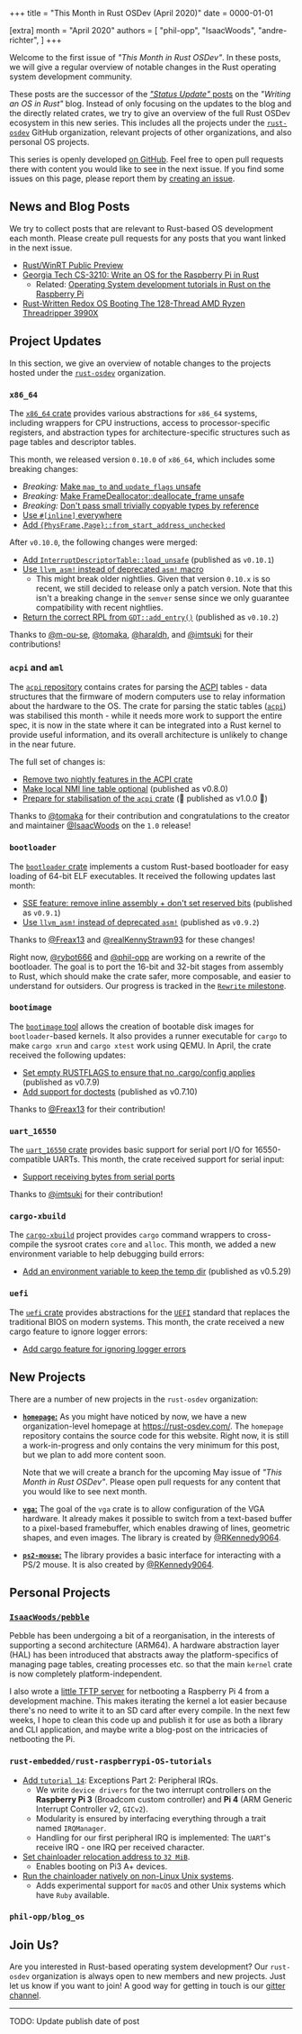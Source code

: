 +++
title = "This Month in Rust OSDev (April 2020)"
date = 0000-01-01

[extra]
month = "April 2020"
authors = [
    "phil-opp",
    "IsaacWoods",
    "andre-richter",
]
+++

Welcome to the first issue of _"This Month in Rust OSDev"_. In these posts, we will give a regular overview of notable changes in the Rust operating system development community.

<!-- more -->

These posts are the successor of the [_"Status Update"_ posts](https://os.phil-opp.com/status-update/) on the _"Writing an OS in Rust"_ blog. Instead of only focusing on the updates to the blog and the directly related crates, we try to give an overview of the full Rust OSDev ecosystem in this new series. This includes all the projects under the [`rust-osdev`] GitHub organization, relevant projects of other organizations, and also personal OS projects.

[`rust-osdev`]: https://github.com/rust-osdev/about

This series is openly developed [on GitHub](https://github.com/rust-osdev/homepage/). Feel free to open pull requests there with content you would like to see in the next issue. If you find some issues on this page, please report them by [creating an issue](https://github.com/rust-osdev/homepage/issues/new).

## News and Blog Posts

We try to collect posts that are relevant to Rust-based OS development each month. Please create pull requests for any posts that you want linked in the next issue.

- [Rust/WinRT Public Preview](https://blogs.windows.com/windowsdeveloper/2020/04/30/rust-winrt-public-preview/)
- [Georgia Tech CS-3210: Write an OS for the Raspberry Pi in Rust](https://tc.gts3.org/cs3210/2020/spring/lab.html)
    - Related: [Operating System development tutorials in Rust on the Raspberry Pi](https://github.com/rust-embedded/rust-raspberrypi-OS-tutorials)
- [Rust-Written Redox OS Booting The 128-Thread AMD Ryzen Threadripper 3990X](https://www.phoronix.com/scan.php?page=news_item&px=Redox-OS-On-Threadripper-3990X)

## Project Updates

In this section, we give an overview of notable changes to the projects hosted under the [`rust-osdev`] organization.

### `x86_64`

The [`x86_64` crate](https://github.com/rust-osdev/x86_64) provides various abstractions for `x86_64` systems, including wrappers for CPU instructions, access to processor-specific registers, and abstraction types for architecture-specific structures such as page tables and descriptor tables.

This month, we released version `0.10.0` of `x86_64`, which includes some breaking changes:

- _Breaking:_ [Make `map_to` and `update_flags` unsafe](https://github.com/rust-osdev/x86_64/pull/135)
- _Breaking:_ [Make FrameDeallocator::deallocate_frame unsafe](https://github.com/rust-osdev/x86_64/pull/146)
- _Breaking:_ [Don't pass small trivially copyable types by reference](https://github.com/rust-osdev/x86_64/pull/147)
- [Use `#[inline]` everywhere](https://github.com/rust-osdev/x86_64/pull/145)
- [Add `{PhysFrame,Page}::from_start_address_unchecked`](https://github.com/rust-osdev/x86_64/pull/142)

After `v0.10.0`, the following changes were merged:

- [Add `InterruptDescriptorTable::load_unsafe`](https://github.com/rust-osdev/x86_64/pull/137) <span class="gray">(published as `v0.10.1`)</span>
- [Use `llvm_asm!` instead of deprecated `asm!` macro](https://github.com/rust-osdev/x86_64/pull/151)
    - This might break older nightlies. Given that version `0.10.x` is so recent, we still decided to release only a patch version. Note that this isn't a breaking change in the `semver` sense since we only guarantee compatibility with recent nightlies.
- [Return the correct RPL from `GDT::add_entry()`](https://github.com/rust-osdev/x86_64/pull/153) <span class="gray">(published as `v0.10.2`)</span>

Thanks to [@m-ou-se](https://github.com/m-ou-se), [@tomaka](https://github.com/tomaka), [@haraldh](https://github.com/haraldh), and [@imtsuki](https://github.com/imtsuki) for their contributions!

### `acpi` and `aml`

The [`acpi` repository](https://github.com/rust-osdev/acpi) contains crates for parsing the [ACPI](https://en.wikipedia.org/wiki/Advanced_Configuration_and_Power_Interface) tables - data structures that the firmware of modern computers use to relay information about the hardware to the OS. The crate for parsing the static tables ([`acpi`](https://crates.io/crates/acpi)) was stabilised this month - while it needs more work to support the entire spec, it is now in the state where it can be integrated into a Rust kernel to provide useful information, and its overall architecture is unlikely to change in the near future.

The full set of changes is:

- [Remove two nightly features in the ACPI crate](https://github.com/rust-osdev/acpi/pull/69)
- [Make local NMI line table optional](https://github.com/rust-osdev/acpi/pull/68) <span class="gray">(published as v0.8.0)</span>
- [Prepare for stabilisation of the `acpi` crate](https://github.com/rust-osdev/acpi/pull/70) (🎉 published as v1.0.0 🎉)

Thanks to [@tomaka](https://github.com/tomaka) for their contribution and congratulations to the creator and maintainer [@IsaacWoods](https://github.com/IsaacWoods) on the `1.0` release!

### `bootloader`

The [`bootloader` crate](https://github.com/rust-osdev/bootloader) implements a custom Rust-based bootloader for easy loading of 64-bit ELF executables. It received the following updates last month:

- [SSE feature: remove inline assembly + don't set reserved bits](https://github.com/rust-osdev/bootloader/pull/105) <span class="gray">(published as `v0.9.1`)</span>
- [Use `llvm_asm!` instead of deprecated `asm!`](https://github.com/rust-osdev/bootloader/pull/108) <span class="gray">(published as `v0.9.2`)</span>

Thanks to [@Freax13](https://github.com/Freax13) and [@realKennyStrawn93](https://github.com/realKennyStrawn93) for these changes!

Right now, [@rybot666](https://github.com/rybot666) and [@phil-opp](https://github.com/phil-opp) are working on a rewrite of the bootloader. The goal is to port the 16-bit and 32-bit stages from assembly to Rust, which should make the crate safer, more composable, and easier to understand for outsiders. Our progress is tracked in the [`Rewrite` milestone](https://github.com/rust-osdev/bootloader/milestone/1).

### `bootimage`

The [`bootimage` tool](https://github.com/rust-osdev/bootimage) allows the creation of bootable disk images for `bootloader`-based kernels. It also provides a runner executable for `cargo` to make `cargo xrun` and `cargo xtest` work using QEMU. In April, the crate received the following updates:

- [Set empty RUSTFLAGS to ensure that no .cargo/config applies](https://github.com/rust-osdev/bootimage/pull/51) <span class="gray">(published as v0.7.9)</span>
- [Add support for doctests](https://github.com/rust-osdev/bootimage/pull/52) <span class="gray">(published as v0.7.10)</span>

Thanks to [@Freax13](https://github.com/Freax13) for their contribution!

### `uart_16550`

The [`uart_16550` crate](https://github.com/rust-osdev/uart_16550) provides basic support for serial port I/O for 16550-compatible UARTs. This month, the crate received support for serial input:

- [Support receiving bytes from serial ports](https://github.com/rust-osdev/uart_16550/pull/8)

Thanks to [@imtsuki](https://github.com/imtsuki) for their contribution!

### `cargo-xbuild`

The [`cargo-xbuild`](https://github.com/rust-osdev/cargo-xbuild) project provides `cargo` command wrappers to cross-compile the sysroot crates `core` and `alloc`. This month, we added a new environment variable to help debugging build errors:

- [Add an environment variable to keep the temp dir](https://github.com/rust-osdev/cargo-xbuild/pull/67) <span class="gray">(published as v0.5.29)</span>

### `uefi`

The [`uefi` crate](https://github.com/rust-osdev/uefi-rs) provides abstractions for the [`UEFI`](https://en.wikipedia.org/wiki/Unified_Extensible_Firmware_Interface) standard that replaces the traditional BIOS on modern systems. This month, the crate received a new cargo feature to ignore logger errors:

- [Add cargo feature for ignoring logger errors](https://github.com/rust-osdev/uefi-rs/pull/132)

## New Projects

There are a number of new projects in the `rust-osdev` organization:

- [**`homepage`:**](https://github.com/rust-osdev/homepage) As you might have noticed by now, we have a new organization-level homepage at <https://rust-osdev.com/>. The `homepage` repository contains the source code for this website. Right now, it is still a work-in-progress and only contains the very minimum for this post, but we plan to add more content soon.

  Note that we will create a branch for the upcoming May issue of _"This Month in Rust OSDev"_. Please open pull requests for any content that you would like to see next month.
- [**`vga`:**](https://github.com/rust-osdev/vga) The goal of the `vga` crate is to allow configuration of the VGA hardware. It already makes it possible to switch from a text-based buffer to a pixel-based framebuffer, which enables drawing of lines, geometric shapes, and even images. The library is created by [@RKennedy9064](https://github.com/RKennedy9064).
- [**`ps2-mouse`:**](https://github.com/rust-osdev/ps2-mouse) The library provides a basic interface for interacting with a PS/2 mouse. It is also created by [@RKennedy9064](https://github.com/RKennedy9064).

## Personal Projects

### [`IsaacWoods/pebble`](https://github.com/IsaacWoods/pebble)
Pebble has been undergoing a bit of a reorganisation, in the interests of supporting a second architecture (ARM64). A hardware abstraction layer (HAL) has been introduced that abstracts away the platform-specifics of managing page tables, creating processes etc. so that the main `kernel` crate is now completely platform-independent.

I also wrote a [little TFTP server](https://github.com/IsaacWoods/pebble/blob/master/tools/tftp_serve/src/main.rs) for netbooting a Raspberry Pi 4 from a development machine. This makes iterating the kernel a lot easier because there's no need to write it to an SD card after every compile. In the next few weeks, I hope to clean this code up and publish it for use as both a library and CLI application, and maybe write a blog-post on the intricacies of netbooting the Pi.

### `rust-embedded/rust-raspberrypi-OS-tutorials`

- [Add `tutorial 14`](https://github.com/rust-embedded/rust-raspberrypi-OS-tutorials/tree/master/14_exceptions_part2_peripheral_IRQs): Exceptions Part 2: Peripheral IRQs.
    - We write `device drivers` for the two interrupt controllers on the **Raspberry Pi 3** (Broadcom
      custom controller) and **Pi 4** (ARM Generic Interrupt Controller v2, `GICv2`).
    - Modularity is ensured by interfacing everything through a trait named `IRQManager`.
    - Handling for our first peripheral IRQ is implemented: The `UART`'s receive IRQ - one IRQ per
      received character.
- [Set chainloader relocation address to `32 MiB`](https://github.com/rust-embedded/rust-raspberrypi-OS-tutorials/commit/3a794448adc26bcd318df47ae1a81ab56203364a).
    - Enables booting on Pi3 A+ devices.
- [Run the chainloader natively on non-Linux Unix systems](https://github.com/rust-embedded/rust-raspberrypi-OS-tutorials/commit/089565762a60462c527a907fba2caeee583fa58d).
    - Adds experimental support for `macOS` and other Unix systems which have `Ruby` available.

### `phil-opp/blog_os`

<!-- Maybe next month

## Call for Participation

-->

## Join Us?

Are you interested in Rust-based operating system development? Our `rust-osdev` organization is always open to new members and new projects. Just let us know if you want to join! A good way for getting in touch is our [gitter channel](https://gitter.im/rust-osdev/Lobby).

---

TODO: Update publish date of post
